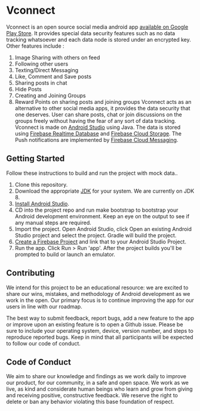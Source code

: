 # Vconnect
Vconnect is an open source social media android app [available on Google Play Store](https://play.google.com/store/apps/details?id=com.theindiecorp.vconnect). 
It provides special data security features such as  no data tracking whatsoever and each data node is stored under an encrypted key.
Other features include : 
1. Image Sharing with others on feed
2. Following other users
3. Texting/Direct Messaging
4. Like, Comment and Save posts
5. Sharing posts in chat
6. Hide Posts
7. Creating and Joining Groups
8. Reward Points on sharing posts and joining groups
Vconnect acts as an alternative to other social media apps, it provides the data security that one deserves. User can share posts, chat 
or join discussions on the groups freely without having the fear of any sort of data tracking.
Vconnect is made on [Android Studio](https://developer.android.com/studio) using Java. The data is stored using [Firebase Realtime Database](https://firebase.google.com/docs/database/android/start) 
and [Firebase Cloud Storage](https://firebase.google.com/docs/storage/android/start). The Push notifications are implemented by [Firebase Cloud Messaging](https://firebase.google.com/docs/cloud-messaging).

## Getting Started
Follow these instructions to build and run the project with mock data..
1. Clone this repository.
2. Download the appropriate [JDK](http://www.oracle.com/technetwork/java/javase/downloads/jdk8-downloads-2133151.html) for your system. We are currently on JDK 8.
3. [Install Android Studio](https://developer.android.com/sdk/index.html).
4. CD into the project repo and run make bootstrap to bootstrap your Android development environment. Keep an eye on the output to see if any manual steps are required.
5. Import the project. Open Android Studio, click Open an existing Android Studio project and select the project. Gradle will build the project.
6. [Create a Firebase Project](https://firebase.google.com/docs/android/setup) and link that to your Android Studio Project.
7. Run the app. Click Run > Run 'app'. After the project builds you'll be prompted to build or launch an emulator.

## Contributing
We intend for this project to be an educational resource: we are excited to share our wins, mistakes, and methodology of Android development as we work in the open. Our primary focus is to continue improving the app for our users in line with our roadmap.

The best way to submit feedback, report bugs, add a new feature to the app or improve upon an existing feature is to open a Github issue. Please be sure to include your operating system, device, version number, and steps to reproduce reported bugs. Keep in mind that all participants will be expected to follow our code of conduct.

## Code of Conduct
We aim to share our knowledge and findings as we work daily to improve our product, for our community, in a safe and open space. We work as we live, as kind and considerate human beings who learn and grow from giving and receiving positive, constructive feedback. We reserve the right to delete or ban any behavior violating this base foundation of respect.
